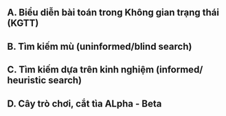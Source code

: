 ## A. Biểu diễn bài toán trong Không gian trạng thái (KGTT)
## B. Tìm kiếm mù (uninformed/blind search)
## C. Tìm kiếm dựa trên kinh nghiệm (informed/ heuristic search)
## D. Cây trò chơi, cắt tìa ALpha - Beta
